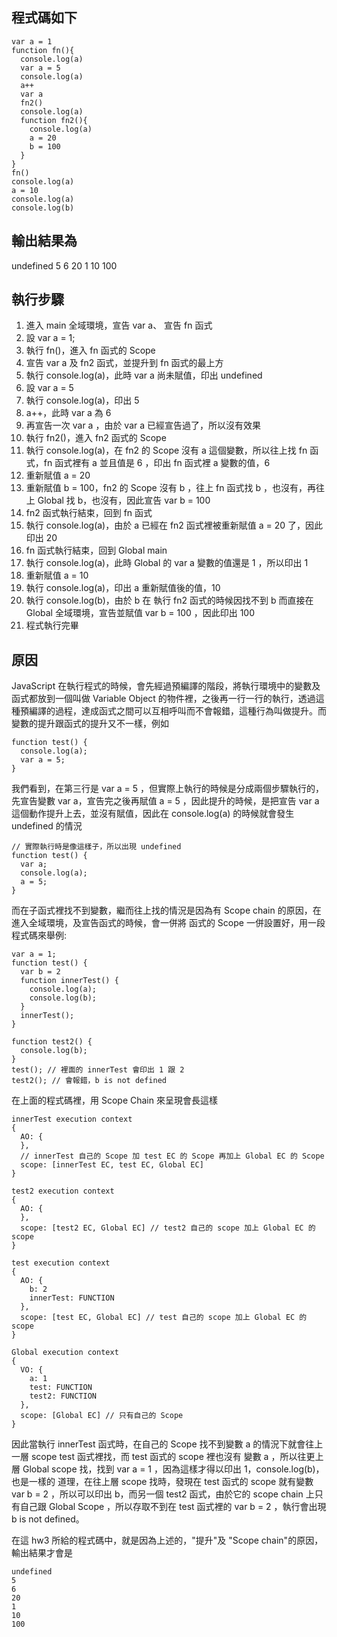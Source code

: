 ## 程式碼如下

    var a = 1
    function fn(){
      console.log(a)
      var a = 5
      console.log(a)
      a++
      var a
      fn2()
      console.log(a)
      function fn2(){
        console.log(a)
        a = 20
        b = 100
      }
    }
    fn()
    console.log(a)
    a = 10
    console.log(a)
    console.log(b)

## 輸出結果為

undefined
5
6
20
1
10
100

## 執行步驟

1. 進入 main 全域環境，宣告 var a、 宣告 fn 函式
2. 設 var a = 1;
3. 執行 fn()，進入 fn 函式的 Scope
4. 宣告 var a 及 fn2 函式，並提升到 fn 函式的最上方
5. 執行 console.log(a)，此時 var a 尚未賦值，印出 undefined
6. 設 var a = 5
7. 執行 console.log(a)，印出 5
8. a++，此時 var a 為 6
9. 再宣告一次 var a ，由於 var a 已經宣告過了，所以沒有效果
10. 執行 fn2()，進入 fn2 函式的 Scope
11. 執行 console.log(a)，在 fn2 的 Scope 沒有 a 這個變數，所以往上找 fn 函式，fn 函式裡有 a 並且值是 6
    ，印出 fn 函式裡 a 變數的值，6
12. 重新賦值 a = 20
13. 重新賦值 b = 100，fn2 的 Scope 沒有 b ，往上 fn 函式找 b ，也沒有，再往上 Global 找 b，也沒有，因此宣告 var b = 100
14. fn2 函式執行結束，回到 fn 函式
15. 執行 console.log(a)，由於 a 已經在 fn2 函式裡被重新賦值 a = 20 了，因此印出 20
16. fn 函式執行結束，回到 Global main
17. 執行 console.log(a)，此時 Global 的 var a 變數的值還是 1 ，所以印出 1
18. 重新賦值 a = 10
19. 執行 console.log(a)，印出 a 重新賦值後的值，10
20. 執行 console.log(b)，由於 b 在 執行 fn2 函式的時候因找不到 b 而直接在 Global 全域環境，宣告並賦值 var b = 100 ，因此印出 100
21. 程式執行完畢

## 原因

JavaScript 在執行程式的時候，會先經過預編譯的階段，將執行環境中的變數及函式都放到一個叫做 Variable Object 的物件裡，之後再一行一行的執行，透過這種預編譯的過程，達成函式之間可以互相呼叫而不會報錯，這種行為叫做提升。而變數的提升跟函式的提升又不一樣，例如

    function test() {
      console.log(a);
      var a = 5;
    }

我們看到，在第三行是 var a = 5 ，但實際上執行的時候是分成兩個步驟執行的，先宣告變數 var a，宣告完之後再賦值 a = 5 ，因此提升的時候，是把宣告 var a 這個動作提升上去，並沒有賦值，因此在 console.log(a) 的時候就會發生 undefined 的情況

    // 實際執行時是像這樣子，所以出現 undefined
    function test() {
      var a;
      console.log(a);
      a = 5;
    }

而在子函式裡找不到變數，繼而往上找的情況是因為有 Scope chain 的原因，在進入全域環境，及宣告函式的時候，會一併將 函式的 Scope 一併設置好，用一段程式碼來舉例:

    var a = 1;
    function test() {
      var b = 2
      function innerTest() {
        console.log(a);
        console.log(b);
      }
      innerTest();
    }

    function test2() {
      console.log(b);
    }
    test(); // 裡面的 innerTest 會印出 1 跟 2
    test2(); // 會報錯，b is not defined

在上面的程式碼裡，用 Scope Chain 來呈現會長這樣

    innerTest execution context
    {
      AO: {
      },
      // innerTest 自己的 Scope 加 test EC 的 Scope 再加上 Global EC 的 Scope
      scope: [innerTest EC, test EC, Global EC]
    }

    test2 execution context
    {
      AO: {
      },
      scope: [test2 EC, Global EC] // test2 自己的 scope 加上 Global EC 的 scope
    }

    test execution context
    {
      AO: {
        b: 2
        innerTest: FUNCTION
      },
      scope: [test EC, Global EC] // test 自己的 scope 加上 Global EC 的 scope
    }

    Global execution context
    {
      VO: {
        a: 1
        test: FUNCTION
        test2: FUNCTION
      },
      scope: [Global EC] // 只有自己的 Scope
    }

因此當執行 innerTest 函式時，在自己的 Scope 找不到變數 a 的情況下就會往上一層 scope test 函式裡找，而 test 函式的 scope 裡也沒有 變數 a ，所以往更上層 Global scope 找，找到 var a = 1 ，因為這樣才得以印出 1，console.log(b)，也是一樣的
道理，在往上層 scope 找時，發現在 test 函式的 scope 就有變數 var b = 2 ，所以可以印出 b，而另一個 test2 函式，由於它的 scope chain 上只有自己跟 Global Scope ，所以存取不到在 test 函式裡的 var b = 2 ，執行會出現 b is not defined。

在這 hw3 所給的程式碼中，就是因為上述的，"提升"及 "Scope chain"的原因， 輸出結果才會是

    undefined
    5
    6
    20
    1
    10
    100
